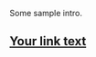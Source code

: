 Some sample intro.

<script async data-uid="441afe2f7b" src="https://testwhere.ck.page/441afe2f7b/index.js"></script>

<a data-formkit-toggle="441afe2f7b" href="https://testwhere.ck.page/441afe2f7b">Your link text</a>
---
